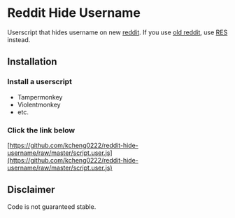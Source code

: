 # Reddit Hide Username
Userscript that hides username on new [reddit](reddit.com). If you use [old reddit](old.reddit.com), use [RES](https://redditenhancementsuite.com/) instead.

## Installation

### Install a userscript
* Tampermonkey
* Violentmonkey
* etc.

### Click the link below
[https://github.com/kcheng0222/reddit-hide-username/raw/master/script.user.js](https://github.com/kcheng0222/reddit-hide-username/raw/master/script.user.js)

## Disclaimer
Code is not guaranteed stable.
